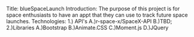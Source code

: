 Title: blueSpaceLaunch
Introduction: The purpose of this project is for space enthusiasts to have an appt that they can use to track future space launches.
Technologies: 
1.) API's
     A.)r-space-x/SpaceX-API 
     B.)TBD;
2.)Libraries
    A.)Bootstrap
    B.)Animate.CSS
    C.)Moment.js
    D.)JQuery
